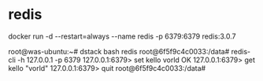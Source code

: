 # redis

docker run -d --restart=always --name redis -p 6379:6379 redis:3.0.7

root@was-ubuntu:~# dstack bash redis
root@6f5f9c4c0033:/data# redis-cli -h 127.0.0.1 -p 6379
127.0.0.1:6379> set kello vorld
OK
127.0.0.1:6379> get kello
"vorld"
127.0.0.1:6379> quit
root@6f5f9c4c0033:/data#
